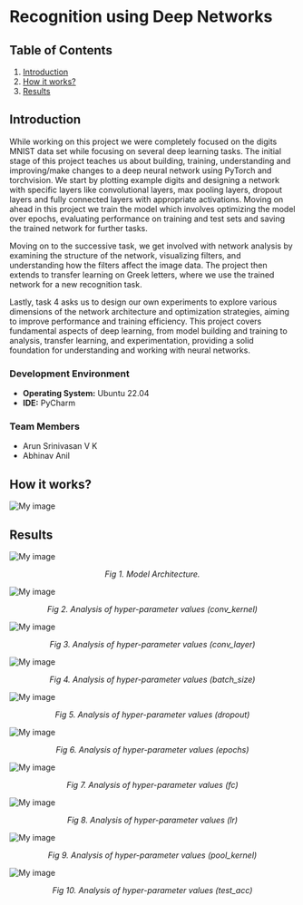 # Recognition using Deep Networks

## Table of Contents

1. [Introduction](#Introduction)
2. [How it works?](#how_it_works)
3. [Results](#Results)

## Introduction
While working on this project we were completely focused on the digits MNIST data set while 
focusing on several deep learning tasks. The initial stage of this project teaches us about building, 
training, understanding and improving/make changes to a deep neural network using PyTorch and 
torchvision. We start by plotting example digits and designing a network with specific layers like 
convolutional layers, max pooling layers, dropout layers and fully connected layers with appropriate
activations. Moving on ahead in this project we train the model which involves optimizing the 
model over epochs, evaluating performance on training and test sets and saving the trained 
network for further tasks.

Moving on to the successive task, we get involved with network analysis by examining the structure 
of the network, visualizing filters, and understanding how the filters affect the image data. The 
project then extends to transfer learning on Greek letters, where we use the trained network for a 
new recognition task.

Lastly, task 4 asks us to design our own experiments to explore various dimensions of the network 
architecture and optimization strategies, aiming to improve performance and training efficiency.
This project covers fundamental aspects of deep learning, from model building and training to 
analysis, transfer learning, and experimentation, providing a solid foundation for understanding and 
working with neural networks.

### Development Environment
- **Operating System:** Ubuntu 22.04
- **IDE:**  PyCharm

### Team Members
- Arun Srinivasan V K
- Abhinav Anil


## How it works?

![My image](image.png)

## Results

![My image](results/model.onnx.png)
<p align="center"><em> Fig 1. Model Architecture. </em></p>


![My image](results/Conv_kernel.png)
<p align="center"><em> Fig 2. Analysis of hyper-parameter values (conv_kernel) </em></p>


![My image](results/Conv_layer.png)
<p align="center"><em> Fig 3. Analysis of hyper-parameter values (conv_layer) </em></p>


![My image](results/batch_size.png)
<p align="center"><em> Fig 4. Analysis of hyper-parameter values (batch_size) </em></p>


![My image](results/dropout.png)
<p align="center"><em> Fig 5. Analysis of hyper-parameter values (dropout) </em></p>


![My image](results/epochs.png)
<p align="center"><em> Fig 6. Analysis of hyper-parameter values (epochs) </em></p>


![My image](results/fc.png)
<p align="center"><em> Fig 7. Analysis of hyper-parameter values (fc) </em></p>


![My image](results/lr.png)
<p align="center"><em> Fig 8. Analysis of hyper-parameter values (lr) </em></p>


![My image](results/pool_kernel.png)
<p align="center"><em> Fig 9. Analysis of hyper-parameter values (pool_kernel) </em></p>


![My image](results/test_acc.png)
<p align="center"><em> Fig 10. Analysis of hyper-parameter values (test_acc) </em></p>




